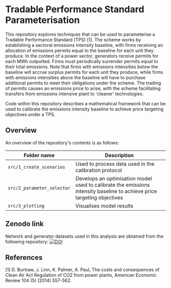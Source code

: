 # Tradable Performance Standard Parameterisation
This repository explores techniques that can be used to parameterise a Tradable Performance Standard (TPS) [1]. The scheme works by establishing a sectoral emissions intensity baseline, with firms receiving an allocation of emissions permits equal to the baseline for each unit they produce. In the context of a power sector, generators receive permits for each MWh outputted. Firms must periodically surrender permits equal to their total emissions. Note that firms with emissions intensities below the baseline will accrue surplus permits for each unit they produce, while firms with emissions intensities above the baseline will have to purchase additional permits to meet their obligations under the scheme. The trading of permits causes an emissions price to arise, with the scheme facilitating transfers from emissions intensive plant to 'cleaner' technologies. 

Code within this repository describes a mathematical framework that can be used to calibrate the emissions intensity baseline to achieve price targeting objectives under a TPS.

## Overview
An overview of the repository's contents is as follows:

| Folder name | Description|
| ----- | - |
|`src/1_create_scenarios` | Used to process data used in the calibration protocol|
|`src/2_parameter_selector` | Develops an optimisation model used to calibrate the emissions intensity baseline to achieve price targeting objectives|
|`src/3_plotting` | Visualises model results|

## Zenodo link
Network and generator datasets used in this analysis are obtained from the following repository: [![DOI](https://zenodo.org/badge/DOI/10.5281/zenodo.1326942.svg)](https://doi.org/10.5281/zenodo.1326942)

## References
[1] D. Burtraw, J. Linn, K. Palmer, A. Paul, The costs and consequences of Clean Air Act Regulation of CO2 from power plants, American Economic Review 104 (5) (2014) 557-562.
